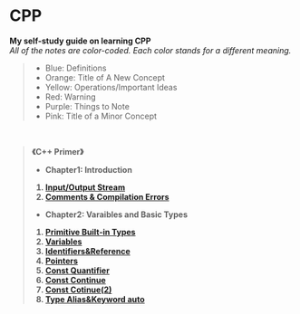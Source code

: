 # CPP
**My self-study guide on learning CPP**<br>
*All of the notes are color-coded. Each color stands for a different meaning.*
> + Blue: Definitions
> + Orange: Title of A New Concept
> + Yellow: Operations/Important Ideas
> + Red: Warning
> + Purple: Things to Note
> + Pink: Title of a Minor Concept
<br>

> <strong> 《C++ Primer》
> + Chapter1: Introduction
> 1. [Input/Output Stream](https://github.com/KingArthur0205/CPP/blob/main/CPP%20Primer%20Notes/%E3%80%90CPP%E3%80%91Day_one.pdf)
> 2. [Comments & Compilation Errors](https://github.com/KingArthur0205/CPP/blob/main/CPP%20Primer%20Notes/%E3%80%90CPP%E3%80%91Day_two.pdf)
> + Chapter2: Varaibles and Basic Types
> 1. [Primitive Built-in Types](https://github.com/KingArthur0205/CPP/blob/main/CPP%20Primer%20Notes/%E3%80%90CPP%E3%80%91Day_three.pdf)
> 2. [Variables](https://github.com/KingArthur0205/CPP/blob/main/CPP%20Primer%20Notes/%E3%80%90CPP%E3%80%91Day_four.pdf)
> 3. [Identifiers&Reference](https://github.com/KingArthur0205/CPP/blob/main/CPP%20Primer%20Notes/%E3%80%90CPP%E3%80%91Day_five.pdf)
> 4. [Pointers](https://github.com/KingArthur0205/CPP/blob/main/CPP%20Primer%20Notes/%E3%80%90CPP%E3%80%91Day_five(2).pdf)
> 5. [Const Quantifier](https://github.com/KingArthur0205/CPP/blob/main/CPP%20Primer%20Notes/%E3%80%90CPP%E3%80%91Day_six.pdf)
> 6. [Const Continue](https://github.com/KingArthur0205/CPP/blob/main/CPP%20Primer%20Notes/%E3%80%90CPP%E3%80%91Day_six(2).pdf)
> 7. [Const Cotinue(2)](https://github.com/KingArthur0205/CPP/blob/main/CPP%20Primer%20Notes/%E3%80%90CPP%E3%80%91Day_six(3).pdf)
> 8. [Type Alias&Keyword auto](https://github.com/KingArthur0205/CPP/blob/main/CPP%20Primer%20Notes/%E3%80%90CPP%E3%80%91Day_seven.pdf)
